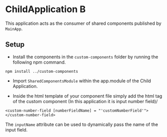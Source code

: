 # ChildApplication B

This application acts as the consumer of shared components published by `MainApp`.

## Setup

- Install the components in the `custom-components` folder by running the following npm command.

```
npm install ../custom-components
```

- Import `SharedComponentsModule` within the app.module of the Child Application.

- Inside the html template of your component file simply add the html tag of the custom component (In this application it is input number field)/

```
<custom-number-field [numberFieldName] = "'customNumberField'"></custom-number-field>
```

The `inputName` attribute can be used to dynamically pass the name of the input field.
